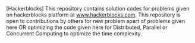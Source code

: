 [Hackerblocks] This repository contains solution codes for problems given on hackerblocks platform at www.hackerblocks.com. This repository is open to contributions by others for new problem apart of problems given here OR optimizing the code given here for Distributed, Parallel or Concurrent Computing to optimize the time complexity.
